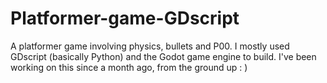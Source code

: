 # Platformer-game-GDscript
A platformer game involving physics, bullets and P00.
I mostly used GDscript (basically Python) and the Godot game engine to build.
I've been working on this since a month ago, from the ground up : )
